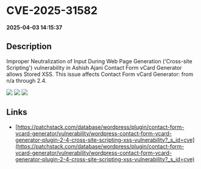 # CVE-2025-31582

**2025-04-03 14:15:37**

## Description
Improper Neutralization of Input During Web Page Generation ('Cross-site Scripting') vulnerability in Ashish Ajani Contact Form vCard Generator allows Stored XSS. This issue affects Contact Form vCard Generator: from n/a through 2.4.

![](https://img.shields.io/static/v1?label=Score&message=7.1&color=red)
![](https://img.shields.io/static/v1?label=Severity&message=HIGH&color=red)
![](https://img.shields.io/static/v1?label=CWE&message=XSS&color=green)

## Links
- [https://patchstack.com/database/wordpress/plugin/contact-form-vcard-generator/vulnerability/wordpress-contact-form-vcard-generator-plugin-2-4-cross-site-scripting-xss-vulnerability?_s_id=cve](https://patchstack.com/database/wordpress/plugin/contact-form-vcard-generator/vulnerability/wordpress-contact-form-vcard-generator-plugin-2-4-cross-site-scripting-xss-vulnerability?_s_id=cve)
